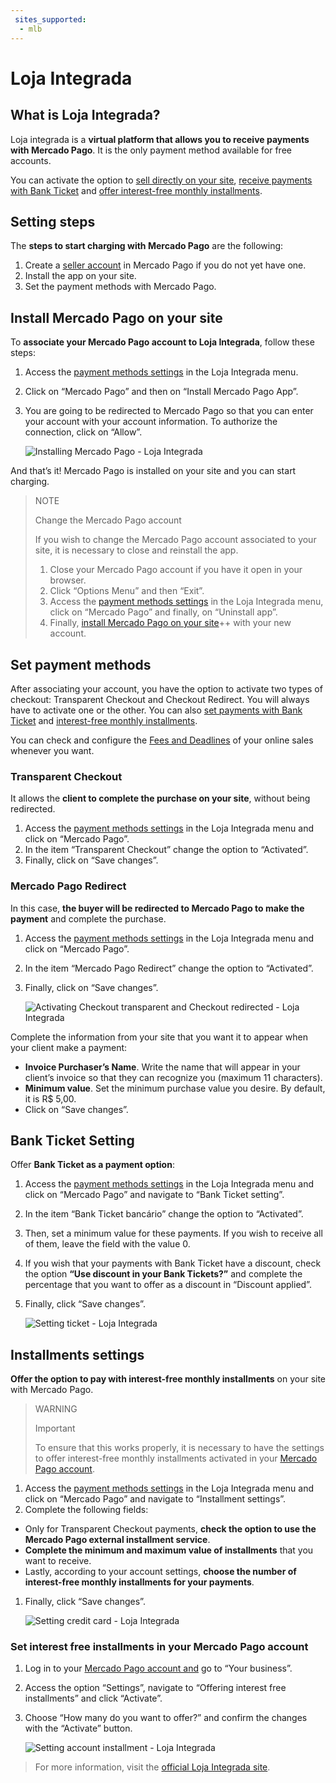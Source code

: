 ```yaml
---
 sites_supported:
  - mlb
---
```


# Loja Integrada

## What is Loja Integrada?

Loja integrada is a **virtual platform that allows you to receive payments with Mercado Pago**.
It is the only payment method available for free accounts.

You can activate the option to [sell directly on your site](https://www.mercadopago.com.br/developers/en/plugins_sdks/plugins/unofficial/lojaintegrada#bookmark_set-payment-methods), [receive payments with Bank Ticket](https://www.mercadopago.com.br/developers/en/plugins_sdks/plugins/unofficial/lojaintegrada#bookmark_bank-ticket-setting) and [offer interest-free monthly installments](https://www.mercadopago.com.br/developers/en/plugins_sdks/plugins/unofficial/lojaintegrada#bookmark_installments-settings).

## Setting steps

The **steps to start charging with Mercado Pago** are the following:

1. Create a [seller account](https://www.mercadopago.com.br/activities) in Mercado Pago if you do not yet have one.
1. Install the app on your site.
1. Set the payment methods with Mercado Pago.

## Install Mercado Pago on your site

To **associate your Mercado Pago account to Loja Integrada**, follow these steps:

1. Access the [payment methods settings](https://app.lojaintegrada.com.br/painel/configuracao/pagamento/listar) in the Loja Integrada menu.
1. Click on “Mercado Pago” and then on “Install Mercado Pago App”.
1. You are going to be redirected to Mercado Pago so that you can enter your account with your account information. To authorize the connection, click on “Allow”.


    ![Installing Mercado Pago - Loja Integrada](/images/lojaintegrada/lojaintegrada-connect-1.gif)

And that’s it! Mercado Pago is installed on your site and you can start charging.

> NOTE
>
> Change the Mercado Pago account
>
> If you wish to change the Mercado Pago account associated to your site, it is necessary to close and reinstall the app.
> 1. Close your Mercado Pago account if you have it open in your browser.
> 1. Click “Options Menu” and then “Exit”.
> 1. Access the [payment methods settings](https://app.lojaintegrada.com.br/painel/configuracao/pagamento/listar) in the Loja Integrada menu, click on “Mercado Pago” and finally, on “Uninstall app”.
> 1. Finally, [install Mercado Pago on your site](https://www.mercadopago.com.br/developers/en/plugins_sdks/plugins/unofficial/lojaintegrada#bookmark_install-Mercado-Pago-on-your-site)++ with your new account.

## Set payment methods

After associating your account, you have the option to activate two types of checkout: Transparent Checkout and Checkout Redirect. You will always have to activate one or the other. You can also [set payments with Bank Ticket](https://www.mercadopago.com.br/developers/en/plugins_sdks/plugins/unofficial/lojaintegrada#bookmark_bank-ticket-setting) and [interest-free monthly installments](https://www.mercadopago.com.br/developers/en/plugins_sdks/plugins/unofficial/lojaintegrada#bookmark_installments-settings).

You can check and configure the [Fees and Deadlines](https://www.mercadopago.com.br/settings/release-options) of your online sales whenever you want.


### Transparent Checkout

It allows the **client to complete the purchase on your site**, without being redirected.

1. Access the [payment methods settings](https://app.lojaintegrada.com.br/painel/configuracao/pagamento/listar) in the Loja Integrada menu and click on “Mercado Pago”.
1. In the item “Transparent Checkout” change the option to “Activated”.
1. Finally, click on “Save changes”.

### Mercado Pago Redirect

In this case, **the buyer will be redirected to Mercado Pago to make the payment** and complete the purchase.

1. Access the [payment methods settings](https://app.lojaintegrada.com.br/painel/configuracao/pagamento/listar) in the Loja Integrada menu and click on “Mercado Pago”.
1. In the item “Mercado Pago Redirect” change the option to “Activated”.
1. Finally, click on “Save changes”.


    ![Activating Checkout transparent and Checkout redirected - Loja Integrada](/images/lojaintegrada/lojaintegrada-checkout-1.gif)

Complete the information from your site that you want it to appear when your client make a payment:

- **Invoice Purchaser’s Name**. Write the name that will appear in your client’s invoice so that they can recognize you (maximum 11 characters).
- **Minimum value**. Set the minimum purchase value you desire. By default, it is R$ 5,00.
- Click on “Save changes”.

## Bank Ticket Setting

Offer **Bank Ticket as a payment option**:

1. Access the [payment methods settings](https://app.lojaintegrada.com.br/painel/configuracao/pagamento/listar) in the Loja Integrada menu and click on “Mercado Pago” and navigate to “Bank Ticket setting”.
1. In the item “Bank Ticket bancário” change the option to “Activated”.
1. Then, set a minimum value for these payments. If you wish to receive all of them, leave the field with the value 0.
1. If you wish that your payments with Bank Ticket have a discount, check the option **“Use discount in your Bank Tickets?”** and complete the percentage that you want to offer as a discount in “Discount applied”.
1. Finally, click “Save changes”.


    ![Setting ticket - Loja Integrada](/images/lojaintegrada/lojaintegrada-ticket-1.gif)

## Installments settings

**Offer the option to pay with interest-free monthly installments** on your site with Mercado Pago.

> WARNING
>
> Important
>
> To ensure that this works properly, it is necessary to have the settings to offer interest-free monthly installments activated in your [Mercado Pago account](https://www.mercadopago.com.br/developers/en/plugins_sdks/plugins/unofficial/lojaintegrada#bookmark_set-interest-free-installments-in-your-Mercado-Pago-account).

1. Access the [payment methods settings](https://app.lojaintegrada.com.br/painel/configuracao/pagamento/listar) in the Loja Integrada menu and click on “Mercado Pago” and navigate to “Installment settings”.
1. Complete the following fields:
  - Only for Transparent Checkout payments, **check the option to use the Mercado Pago external installment service**.
  - **Complete the minimum and maximum value of installments** that you want to receive.
  - Lastly, according to your account settings, **choose the number of interest-free monthly installments for your payments**.
1. Finally, click “Save changes”.


    ![Setting credit card - Loja Integrada](/images/lojaintegrada/lojaintegrada-credit-card-1.gif)

### Set interest free installments in your Mercado Pago account

1. Log in to your [Mercado Pago account and](https://www.mercadopago.com.br/business) go to “Your business”.
1. Access the option “Settings”, navigate to “Offering interest free installments” and click “Activate”.
1. Choose “How many do you want to offer?” and confirm the changes with the “Activate” button.


    ![Setting account installment - Loja Integrada](/images/lojaintegrada/lojaintegrada-account-installment-1.gif)

> For more information, visit the [official Loja Integrada site](https://lojaintegrada.com.br/).
